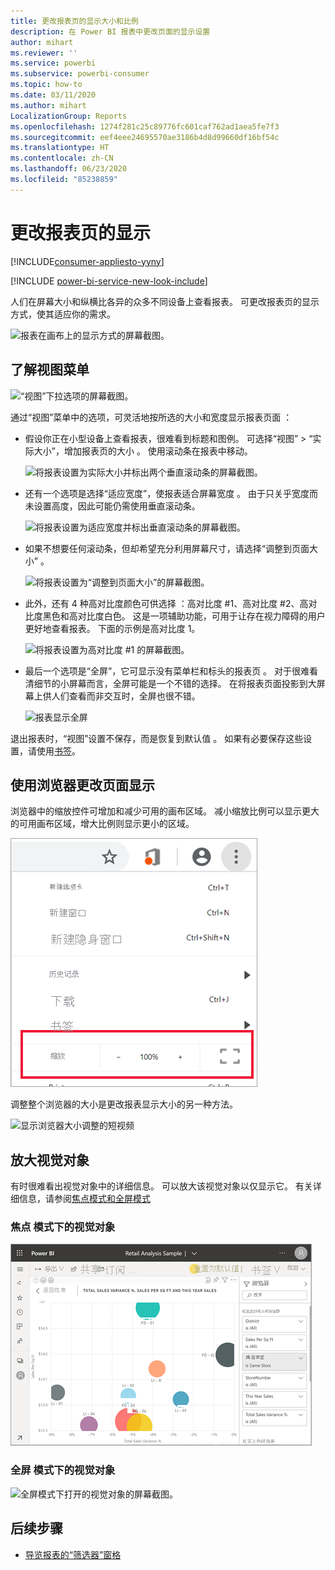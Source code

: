 ```yaml
---
title: 更改报表页的显示大小和比例
description: 在 Power BI 报表中更改页面的显示设置
author: mihart
ms.reviewer: ''
ms.service: powerbi
ms.subservice: powerbi-consumer
ms.topic: how-to
ms.date: 03/11/2020
ms.author: mihart
LocalizationGroup: Reports
ms.openlocfilehash: 1274f281c25c89776fc601caf762ad1aea5fe7f3
ms.sourcegitcommit: eef4eee24695570ae3186b4d8d99660df16bf54c
ms.translationtype: HT
ms.contentlocale: zh-CN
ms.lasthandoff: 06/23/2020
ms.locfileid: "85238859"
---
```

# <a name="change-the-display-of-a-report-page"></a>更改报表页的显示

[!INCLUDE[consumer-appliesto-yyny](../includes/consumer-appliesto-yyny.md)]

[!INCLUDE [power-bi-service-new-look-include](../includes/power-bi-service-new-look-include.md)]

人们在屏幕大小和纵横比各异的众多不同设备上查看报表。 可更改报表页的显示方式，使其适应你的需求。

![报表在画布上的显示方式的屏幕截图。](media/end-user-report-view/power-bi-canvas.png)

## <a name="explore-the-view-menu"></a>了解视图菜单

![“视图”下拉选项的屏幕截图。](media/end-user-report-view/power-bi-viewmenu.png)


通过“视图”菜单中的选项，可灵活地按所选的大小和宽度显示报表页面  ：

- 假设你正在小型设备上查看报表，很难看到标题和图例。  可选择“视图” > “实际大小”，增加报表页的大小   。 使用滚动条在报表中移动。

    ![将报表设置为实际大小并标出两个垂直滚动条的屏幕截图。](media/end-user-report-view/power-bi-view-actual.png)

- 还有一个选项是选择“适应宽度”，使报表适合屏幕宽度  。 由于只关乎宽度而未设置高度，因此可能仍需使用垂直滚动条。

  ![将报表设置为适应宽度并标出垂直滚动条的屏幕截图。](media/end-user-report-view/power-bi-view-width.png)

- 如果不想要任何滚动条，但却希望充分利用屏幕尺寸，请选择“调整到页面大小”  。

   ![将报表设置为“调整到页面大小”的屏幕截图。](media/end-user-report-view/power-bi-view-fit.png)

- 此外，还有 4 种高对比度颜色可供选择  ：高对比度 #1、高对比度 #2、高对比度黑色和高对比度白色。 这是一项辅助功能，可用于让存在视力障碍的用户更好地查看报表。 下面的示例是高对比度 1。 

    ![将报表设置为高对比度 #1 的屏幕截图。](media/end-user-report-view/power-bi-contrast1.png)

- 最后一个选项是“全屏”，它可显示没有菜单栏和标头的报表页  。 对于很难看清细节的小屏幕而言，全屏可能是一个不错的选择。  在将报表页面投影到大屏幕上供人们查看而非交互时，全屏也很不错。  

    ![报表显示全屏](media/end-user-report-view/power-bi-full-screen.png)

退出报表时，“视图”设置不保存，而是恢复到默认值  。 如果有必要保存这些设置，请使用[书签](end-user-bookmarks.md)。

## <a name="use-your-browser-to-change-page-display"></a>使用浏览器更改页面显示

浏览器中的缩放控件可增加和减少可用的画布区域。 减小缩放比例可以显示更大的可用画布区域，增大比例则显示更小的区域。 

![显示浏览器缩放控件的短视频](media/end-user-report-view/power-bi-zoom.png)

调整整个浏览器的大小是更改报表显示大小的另一种方法。 

![显示浏览器大小调整的短视频](media/end-user-report-view/power-bi-resize-browser.gif)

## <a name="zoom-in-on-a-visual"></a>放大视觉对象
有时很难看出视觉对象中的详细信息。 可以放大该视觉对象以仅显示它。 有关详细信息，请参阅[焦点模式和全屏模式](end-user-focus.md)

### <a name="a-visual-in-focus-mode"></a>焦点  模式下的视觉对象

![焦点模式下打开的视觉对象的屏幕截图。](media/end-user-report-view/power-bi-focus.png)

### <a name="a-visual-in-full-screen-mode"></a>全屏  模式下的视觉对象
![全屏模式下打开的视觉对象的屏幕截图。](media/end-user-report-view/power-bi-full-screen.png)

## <a name="next-steps"></a>后续步骤

* [导览报表的“筛选器”窗格](end-user-report-filter.md)